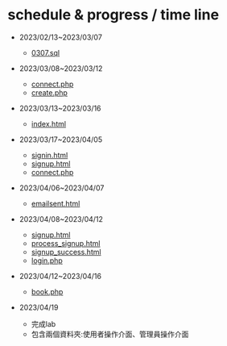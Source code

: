 # schedule & progress / time line

- 2023/02/13~2023/03/07 

  - [0307.sql](https://github.com/brian09088/DataBase-System/blob/main/LAB/0307.sql)

- 2023/03/08~2023/03/12
  - [connect.php](http://localhost/connect.php)
  - [create.php](http://localhost/create.php)
- 2023/03/13~2023/03/16
  - [index.html](http://localhost/index.html)
- 2023/03/17~2023/04/05
  - [signin.html](http://localhost/使用者操作介面/signin.html)
  - [signup.html](http://localhost/使用者操作介面/signup.html)
  - [connect.php](http://localhost/使用者操作介面/connect.php)
- 2023/04/06~2023/04/07
  - [emailsent.html](http://localhost/%E8%A8%BB%E5%86%8A%E7%99%BB%E5%85%A5%E4%BB%8B%E9%9D%A2/emailsent.html)
- 2023/04/08~2023/04/12
  - [signup.html](http://localhost/使用者操作介面/signup.html)
  - [process_signup.html](http://localhost/使用者操作介面/process_signup.html)
  - [signup_success.html](http://localhost/使用者操作介面/signup_success.html)
  - [login.php](http://localhost/使用者操作介面/login.php)
- 2023/04/12~2023/04/16
  - [book.php](http://localhost/管理員操作介面/book.php) 
- 2023/04/19
  - 完成lab
  - 包含兩個資料夾:使用者操作介面、管理員操作介面
